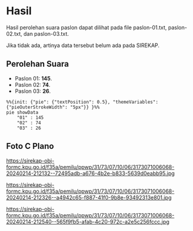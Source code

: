 # Hasil

Hasil perolehan suara paslon dapat dilihat pada file paslon-01.txt, paslon-02.txt, dan paslon-03.txt.

Jika tidak ada, artinya data tersebut belum ada pada SIREKAP.

## Perolehan Suara

 * Paslon 01: **145**.
 * Paslon 02: **74**.
 * Paslon 03: **26**.

```mermaid
%%{init: {"pie": {"textPosition": 0.5}, "themeVariables": {"pieOuterStrokeWidth": "5px"}} }%%
pie showData
    "01" : 145
    "02" : 74
    "03" : 26
```
## Foto C Plano

https://sirekap-obj-formc.kpu.go.id/f35a/pemilu/ppwp/31/73/07/10/06/3173071006068-20240214-212132--72495adb-a676-4b2e-b833-5639d0eabb95.jpg

https://sirekap-obj-formc.kpu.go.id/f35a/pemilu/ppwp/31/73/07/10/06/3173071006068-20240214-212326--a4942c65-f887-41f0-9b8e-93492313e801.jpg

https://sirekap-obj-formc.kpu.go.id/f35a/pemilu/ppwp/31/73/07/10/06/3173071006068-20240214-212540--565f9fb5-afab-4c20-972c-a2e5c256fccc.jpg
